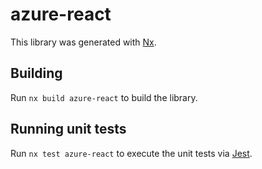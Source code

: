 # azure-react

This library was generated with [Nx](https://nx.dev).

## Building

Run `nx build azure-react` to build the library.

## Running unit tests

Run `nx test azure-react` to execute the unit tests via
[Jest](https://jestjs.io).
